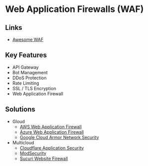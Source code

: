 # Web Application Firewalls (WAF)

## Links

- [Awesome WAF](https://github.com/0xInfection/Awesome-WAF)

## Key Features

- API Gateway
- Bot Management
- DDoS Protection
- Rate Limiting
- SSL / TLS Encryption
- Web Application Firewall

## Solutions

- Gloud
  - [AWS Web Application Firewall](/aws/services/aws-waf.md)
  - [Azure Web Application Firewall](/azure/services/azure-firewall.md)
  - [Google Cloud Armor Network Security](/google-cloud/services/google-cloud-armor.md)
- Multicloud
  - [Cloudflare Application Security](https://cloudflare.com/application-security/)
  - [ModSecurity](/modsecurity.md)
  - [Sucuri Website Firewall](https://sucuri.net/website-firewall/)
